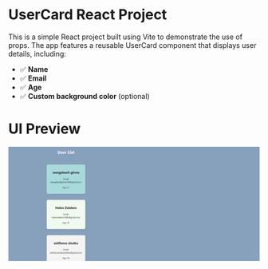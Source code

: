 # UserCard React Project

This is a simple React project built using Vite to demonstrate the use of props. The app features a reusable UserCard component that displays user details, including:
- ✅ **Name**
- ✅ **Email**
- ✅ **Age**
- ✅ **Custom background color** (optional)
# UI Preview
![UserCard Screenshot](public/screenshot.png)
